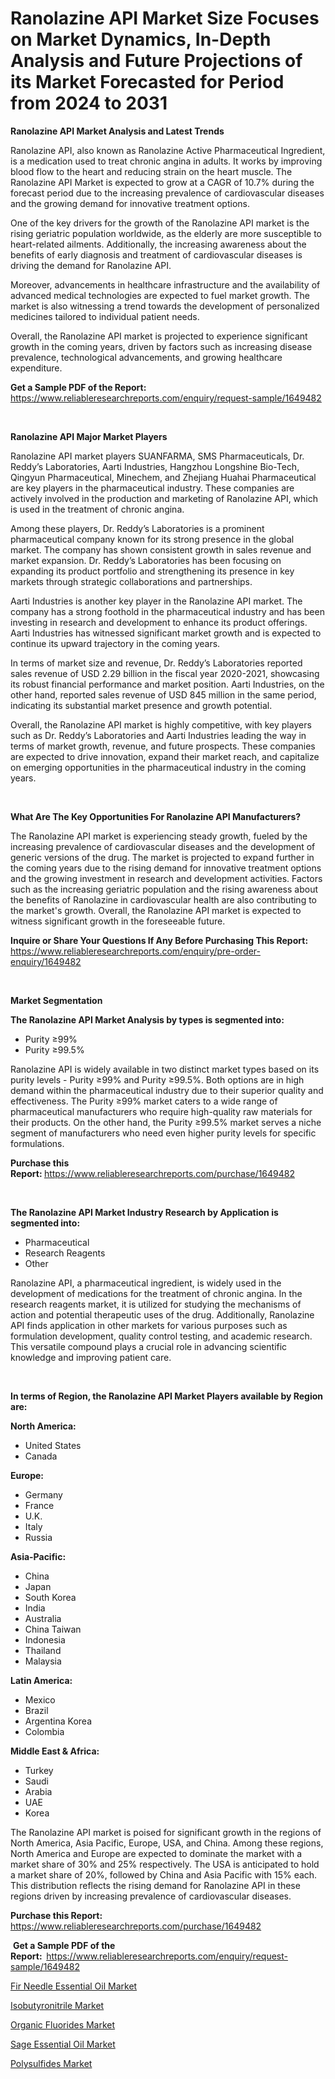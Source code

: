 <p><h1>Ranolazine API Market Size Focuses on Market Dynamics, In-Depth Analysis and Future Projections of its Market Forecasted for Period from 2024 to 2031</h1></p><p><strong>Ranolazine API Market Analysis and Latest Trends</strong></p>
<p><p>Ranolazine API, also known as Ranolazine Active Pharmaceutical Ingredient, is a medication used to treat chronic angina in adults. It works by improving blood flow to the heart and reducing strain on the heart muscle. The Ranolazine API Market is expected to grow at a CAGR of 10.7% during the forecast period due to the increasing prevalence of cardiovascular diseases and the growing demand for innovative treatment options.</p><p>One of the key drivers for the growth of the Ranolazine API market is the rising geriatric population worldwide, as the elderly are more susceptible to heart-related ailments. Additionally, the increasing awareness about the benefits of early diagnosis and treatment of cardiovascular diseases is driving the demand for Ranolazine API.</p><p>Moreover, advancements in healthcare infrastructure and the availability of advanced medical technologies are expected to fuel market growth. The market is also witnessing a trend towards the development of personalized medicines tailored to individual patient needs.</p><p>Overall, the Ranolazine API market is projected to experience significant growth in the coming years, driven by factors such as increasing disease prevalence, technological advancements, and growing healthcare expenditure.</p></p>
<p><strong>Get a Sample PDF of the Report:&nbsp;</strong> <a href="https://www.reliableresearchreports.com/enquiry/request-sample/1649482">https://www.reliableresearchreports.com/enquiry/request-sample/1649482</a></p>
<p>&nbsp;</p>
<p><strong>Ranolazine API Major Market Players</strong></p>
<p><p>Ranolazine API market players SUANFARMA, SMS Pharmaceuticals, Dr. Reddy’s Laboratories, Aarti Industries, Hangzhou Longshine Bio-Tech, Qingyun Pharmaceutical, Minechem, and Zhejiang Huahai Pharmaceutical are key players in the pharmaceutical industry. These companies are actively involved in the production and marketing of Ranolazine API, which is used in the treatment of chronic angina.</p><p>Among these players, Dr. Reddy’s Laboratories is a prominent pharmaceutical company known for its strong presence in the global market. The company has shown consistent growth in sales revenue and market expansion. Dr. Reddy’s Laboratories has been focusing on expanding its product portfolio and strengthening its presence in key markets through strategic collaborations and partnerships.</p><p>Aarti Industries is another key player in the Ranolazine API market. The company has a strong foothold in the pharmaceutical industry and has been investing in research and development to enhance its product offerings. Aarti Industries has witnessed significant market growth and is expected to continue its upward trajectory in the coming years.</p><p>In terms of market size and revenue, Dr. Reddy’s Laboratories reported sales revenue of USD 2.29 billion in the fiscal year 2020-2021, showcasing its robust financial performance and market position. Aarti Industries, on the other hand, reported sales revenue of USD 845 million in the same period, indicating its substantial market presence and growth potential.</p><p>Overall, the Ranolazine API market is highly competitive, with key players such as Dr. Reddy’s Laboratories and Aarti Industries leading the way in terms of market growth, revenue, and future prospects. These companies are expected to drive innovation, expand their market reach, and capitalize on emerging opportunities in the pharmaceutical industry in the coming years.</p></p>
<p>&nbsp;</p>
<p><strong>What Are The Key Opportunities For Ranolazine API Manufacturers?</strong></p>
<p><p>The Ranolazine API market is experiencing steady growth, fueled by the increasing prevalence of cardiovascular diseases and the development of generic versions of the drug. The market is projected to expand further in the coming years due to the rising demand for innovative treatment options and the growing investment in research and development activities. Factors such as the increasing geriatric population and the rising awareness about the benefits of Ranolazine in cardiovascular health are also contributing to the market's growth. Overall, the Ranolazine API market is expected to witness significant growth in the foreseeable future.</p></p>
<p><strong>Inquire or Share Your Questions If Any Before Purchasing This Report:</strong> <a href="https://www.reliableresearchreports.com/enquiry/pre-order-enquiry/1649482">https://www.reliableresearchreports.com/enquiry/pre-order-enquiry/1649482</a></p>
<p>&nbsp;</p>
<p><strong>Market Segmentation</strong></p>
<p><strong>The Ranolazine API Market Analysis by types is segmented into:</strong></p>
<p><ul><li>Purity ≥99%</li><li>Purity ≥99.5%</li></ul></p>
<p><p>Ranolazine API is widely available in two distinct market types based on its purity levels - Purity ≥99% and Purity ≥99.5%. Both options are in high demand within the pharmaceutical industry due to their superior quality and effectiveness. The Purity ≥99% market caters to a wide range of pharmaceutical manufacturers who require high-quality raw materials for their products. On the other hand, the Purity ≥99.5% market serves a niche segment of manufacturers who need even higher purity levels for specific formulations.</p></p>
<p><strong>Purchase this Report:&nbsp;</strong><a href="https://www.reliableresearchreports.com/purchase/1649482">https://www.reliableresearchreports.com/purchase/1649482</a></p>
<p>&nbsp;</p>
<p><strong>The Ranolazine API Market Industry Research by Application is segmented into:</strong></p>
<p><ul><li>Pharmaceutical</li><li>Research Reagents</li><li>Other</li></ul></p>
<p><p>Ranolazine API, a pharmaceutical ingredient, is widely used in the development of medications for the treatment of chronic angina. In the research reagents market, it is utilized for studying the mechanisms of action and potential therapeutic uses of the drug. Additionally, Ranolazine API finds application in other markets for various purposes such as formulation development, quality control testing, and academic research. This versatile compound plays a crucial role in advancing scientific knowledge and improving patient care.</p></p>
<p>&nbsp;</p>
<p><strong>In terms of Region, the Ranolazine API Market Players available by Region are:</strong></p>
<p>
    <p> <strong> North America: </strong>
        <ul>
            <li>United States</li>
            <li>Canada</li>
        </ul>
        </p> 
    <p> <strong> Europe: </strong>
        <ul>
            <li>Germany</li>
            <li>France</li>
            <li>U.K.</li>
            <li>Italy</li>
            <li>Russia</li>
        </ul>
        </p> 
    <p> <strong> Asia-Pacific: </strong>
        <ul>
            <li>China</li>
            <li>Japan</li>
            <li>South Korea</li>
            <li>India</li>
            <li>Australia</li>
            <li>China Taiwan</li>
            <li>Indonesia</li>
            <li>Thailand</li>
            <li>Malaysia</li>
        </ul>
        </p> 
    <p> <strong> Latin America: </strong>
        <ul>
            <li>Mexico</li>
            <li>Brazil</li>
            <li>Argentina Korea</li>
            <li>Colombia</li>
        </ul>
        </p> 
    <p> <strong> Middle East & Africa: </strong>
        <ul>
            <li>Turkey</li>
            <li>Saudi</li>
            <li>Arabia</li>
            <li>UAE</li>
            <li>Korea</li>
        </ul>
    </p>
    </p>
<p><p>The Ranolazine API market is poised for significant growth in the regions of North America, Asia Pacific, Europe, USA, and China. Among these regions, North America and Europe are expected to dominate the market with a market share of 30% and 25% respectively. The USA is anticipated to hold a market share of 20%, followed by China and Asia Pacific with 15% each. This distribution reflects the rising demand for Ranolazine API in these regions driven by increasing prevalence of cardiovascular diseases.</p></p>
<p><strong>Purchase this Report: </strong><a href="https://www.reliableresearchreports.com/purchase/1649482">https://www.reliableresearchreports.com/purchase/1649482</a></p>
<p>&nbsp;<strong>Get a Sample PDF of the Report:&nbsp;&nbsp;</strong><a href="https://www.reliableresearchreports.com/enquiry/request-sample/1649482">https://www.reliableresearchreports.com/enquiry/request-sample/1649482</a></p>
<p><strong></strong></p>
<p><p><a href="https://medium.com/@danmacdonald740/analyzing-fir-needle-essential-oil-market-global-industry-perspective-and-forecast-2024-to-2031-a3d0818fd659">Fir Needle Essential Oil Market</a></p><p><a href="https://medium.com/@andrewgarza766/isobutyronitrile-market-insight-market-trends-growth-forecasted-from-2024-to-2031-59ba0e3c7b72">Isobutyronitrile Market</a></p><p><a href="https://medium.com/@penelopeparsons766/organic-fluorides-market-furnishes-information-on-market-share-market-trends-and-market-growth-8ec1f8a37710">Organic Fluorides Market</a></p><p><a href="https://medium.com/@danmacdonald740/sage-essential-oil-market-trends-and-market-analysis-forecasted-for-period-2024-2031-58780f5304f8">Sage Essential Oil Market</a></p><p><a href="https://medium.com/@andrewgarza766/polysulfides-market-analysis-its-cagr-market-segmentation-and-global-industry-overview-9df235dd0c1e">Polysulfides Market</a></p></p>